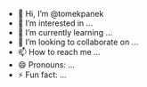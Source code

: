 - 👋 Hi, I’m @tomekpanek
- 👀 I’m interested in ...
- 🌱 I’m currently learning ...
- 💞️ I’m looking to collaborate on ...
- 📫 How to reach me ...
- 😄 Pronouns: ...
- ⚡ Fun fact: ...

<!---
tomekpanek/tomekpanek is a ✨ special ✨ repository because its `README.md` (this file) appears on your GitHub profile.
You can click the Preview link to take a look at your changes.
--->
